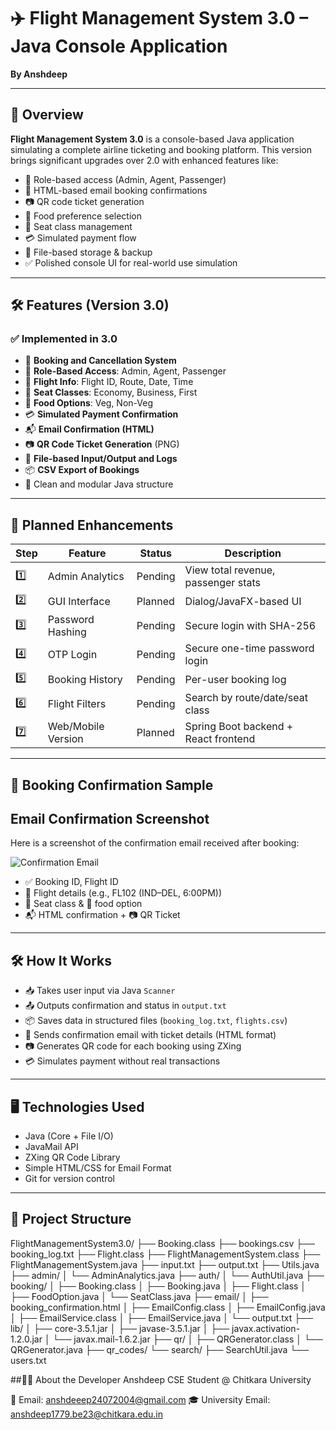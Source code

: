 # ✈️ Flight Management System 3.0 – Java Console Application  
**By Anshdeep**

---

## 📖 Overview

**Flight Management System 3.0** is a console-based Java application simulating a complete airline ticketing and booking platform. This version brings significant upgrades over 2.0 with enhanced features like:

- 🔐 Role-based access (Admin, Agent, Passenger)  
- 📩 HTML-based email booking confirmations  
- 📷 QR code ticket generation  
- 🍱 Food preference selection  
- 💺 Seat class management  
- 💳 Simulated payment flow  
- 📂 File-based storage & backup  
- ✅ Polished console UI for real-world use simulation

---

## 🛠️ Features (Version 3.0)

### ✅ Implemented in 3.0

- 🎫 **Booking and Cancellation System**  
- 🔐 **Role-Based Access**: Admin, Agent, Passenger  
- 🛫 **Flight Info**: Flight ID, Route, Date, Time  
- 💺 **Seat Classes**: Economy, Business, First  
- 🍱 **Food Options**: Veg, Non-Veg  
- 💳 **Simulated Payment Confirmation**  
- 📬 **Email Confirmation (HTML)**  
- 📷 **QR Code Ticket Generation** (PNG)  
- 📁 **File-based Input/Output and Logs**  
- 📦 **CSV Export of Bookings**   
- 📑 Clean and modular Java structure  


---

## 🧭 Planned Enhancements

| Step | Feature               | Status     | Description                            |
|------|------------------------|------------|----------------------------------------|
| 1️⃣   | Admin Analytics       | Pending    | View total revenue, passenger stats    |
| 2️⃣   | GUI Interface         | Planned    | Dialog/JavaFX-based UI                 |
| 3️⃣   | Password Hashing      | Pending    | Secure login with SHA-256              |
| 4️⃣   | OTP Login             | Pending    | Secure one-time password login         |
| 5️⃣   | Booking History       | Pending    | Per-user booking log                   |
| 6️⃣   | Flight Filters        | Pending    | Search by route/date/seat class        |
| 7️⃣   | Web/Mobile Version    | Planned    | Spring Boot backend + React frontend   |

---

## 🧾 Booking Confirmation Sample
## Email Confirmation Screenshot

Here is a screenshot of the confirmation email received after booking:

![Confirmation Email](images/Screenshot_2025-05-25_135011.png)


- ✅ Booking ID, Flight ID  
- 🛫 Flight details (e.g., FL102 (IND–DEL, 6:00PM))  
- 💺 Seat class & 🍱 food option  
- 📬 HTML confirmation + 📷 QR Ticket

---

## 🛠 How It Works

- 📥 Takes user input via Java `Scanner`
- 📤 Outputs confirmation and status in `output.txt`
- 📦 Saves data in structured files (`booking_log.txt`, `flights.csv`)
- 📨 Sends confirmation email with ticket details (HTML format)
- 📷 Generates QR code for each booking using ZXing
- 💳 Simulates payment without real transactions

---

## 🖥 Technologies Used

- Java (Core + File I/O)
- JavaMail API
- ZXing QR Code Library
- Simple HTML/CSS for Email Format
- Git for version control

---

## 📁 Project Structure

FlightManagementSystem3.0/
├── Booking.class
├── bookings.csv
├── booking_log.txt
├── Flight.class
├── FlightManagementSystem.class
├── FlightManagementSystem.java
├── input.txt
├── output.txt
├── Utils.java
├── admin/
│   └── AdminAnalytics.java
├── auth/
│   └── AuthUtil.java
├── booking/
│   ├── Booking.class
│   ├── Booking.java
│   ├── Flight.class
│   ├── FoodOption.java
│   └── SeatClass.java
├── email/
│   ├── booking_confirmation.html
│   ├── EmailConfig.class
│   ├── EmailConfig.java
│   ├── EmailService.class
│   ├── EmailService.java
│   └── output.txt
├── lib/
│   ├── core-3.5.1.jar
│   ├── javase-3.5.1.jar
│   ├── javax.activation-1.2.0.jar
│   └── javax.mail-1.6.2.jar
├── qr/
│   ├── QRGenerator.class
│   └── QRGenerator.java
├── qr_codes/
└── search/
    ├── SearchUtil.java
    └── users.txt



##👨‍✈️ About the Developer
 Anshdeep
 CSE Student @ Chitkara University

📧 Email: anshdeeep24072004@gmail.com
🎓 University Email: anshdeep1779.be23@chitkara.edu.in






